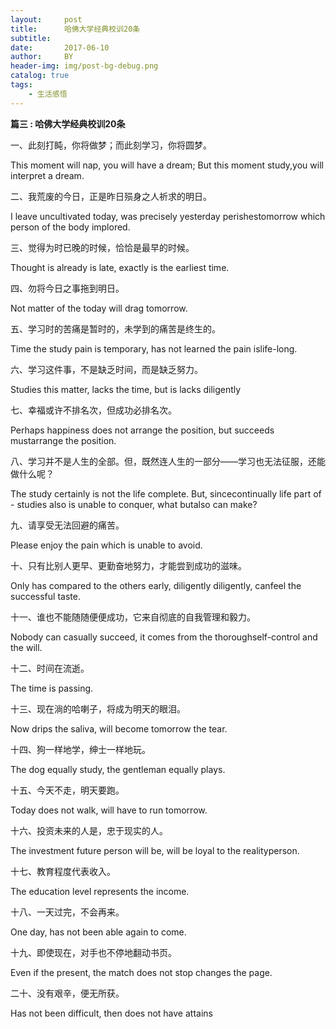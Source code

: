 ```yaml
---
layout:     post
title:      哈佛大学经典校训20条
subtitle:   
date:       2017-06-10
author:     BY
header-img: img/post-bg-debug.png
catalog: true
tags:
    - 生活感悟
---
```


**篇三 : 哈佛大学经典校训20条**

一、此刻打盹，你将做梦；而此刻学习，你将圆梦。

This moment will nap, you will have a dream; But this moment study,you will interpret a dream.

二、我荒废的今日，正是昨日殒身之人祈求的明日。

I leave uncultivated today, was precisely yesterday perishestomorrow which person of the body implored.

三、觉得为时已晚的时候，恰恰是最早的时候。

Thought is already is late, exactly is the earliest time.

四、勿将今日之事拖到明日。

Not matter of the today will drag tomorrow.

五、学习时的苦痛是暂时的，未学到的痛苦是终生的。

Time the study pain is temporary, has not learned the pain islife-long.

六、学习这件事，不是缺乏时间，而是缺乏努力。

Studies this matter, lacks the time, but is lacks diligently

七、幸福或许不排名次，但成功必排名次。

Perhaps happiness does not arrange the position, but succeeds mustarrange the position.

八、学习并不是人生的全部。但，既然连人生的一部分——学习也无法征服，还能做什么呢？

The study certainly is not the life complete. But, sincecontinually life part of - studies also is unable to conquer, what butalso can make?

九、请享受无法回避的痛苦。

Please enjoy the pain which is unable to avoid.

十、只有比别人更早、更勤奋地努力，才能尝到成功的滋味。

Only has compared to the others early, diligently diligently, canfeel the successful taste.

十一、谁也不能随随便便成功，它来自彻底的自我管理和毅力。

Nobody can casually succeed, it comes from the thoroughself-control and the will.

十二、时间在流逝。

The time is passing.

十三、现在淌的哈喇子，将成为明天的眼泪。

Now drips the saliva, will become tomorrow the tear.

十四、狗一样地学，绅士一样地玩。

The dog equally study, the gentleman equally plays.

十五、今天不走，明天要跑。

Today does not walk, will have to run tomorrow.

十六、投资未来的人是，忠于现实的人。

The investment future person will be, will be loyal to the realityperson.

十七、教育程度代表收入。

The education level represents the income.

十八、一天过完，不会再来。

One day, has not been able again to come.

十九、即使现在，对手也不停地翻动书页。

Even if the present, the match does not stop changes the page.

二十、没有艰辛，便无所获。

Has not been difficult, then does not have attains